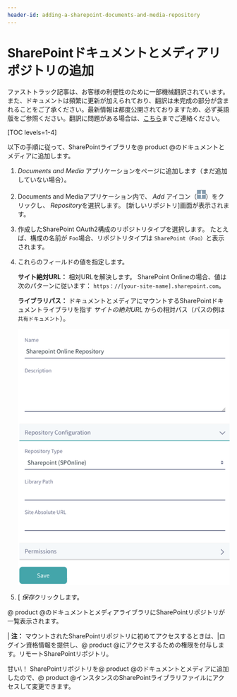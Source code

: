 ```yaml
---
header-id: adding-a-sharepoint-documents-and-media-repository
---
```


# SharePointドキュメントとメディアリポジトリの追加

<p class="alert alert-info"><span class="wysiwyg-color-blue120">ファストトラック記事は、お客様の利便性のために一部機械翻訳されています。また、ドキュメントは頻繁に更新が加えられており、翻訳は未完成の部分が含まれることをご了承ください。最新情報は都度公開されておりますため、必ず英語版をご参照ください。翻訳に問題がある場合は、<a href="mailto:support-content-jp@liferay.com">こちら</a>までご連絡ください。</span></p>

[TOC levels=1-4]

以下の手順に従って、SharePointライブラリを@ product @のドキュメントとメディアに追加します。

1.  *Documents and Media* アプリケーションをページに追加します（まだ追加していない場合）。

2.  Documents and Mediaアプリケーション内で、 *Add* アイコン（![Add](../../../../images-dxp/icon-portlet-add-control.png)）をクリックし、 *Repository*を選択します。 [新しいリポジトリ]画面が表示されます。

3.  作成したSharePoint OAuth2構成のリポジトリタイプを選択します。 たとえば、構成の名前が `Foo`場合、リポジトリタイプは `SharePoint（Foo）`と表示されます。

4.  これらのフィールドの値を指定します。

    **サイト絶対URL：** 相対URLを解決します。 SharePoint Onlineの場合、値は次のパターンに従います： `https：//[your-site-name].sharepoint.com`。

    **ライブラリパス：** ドキュメントとメディアにマウントするSharePointドキュメントライブラリを指す *サイトの絶対URL* からの相対パス（パスの例は `共有ドキュメント`）。

    ![図1：リポジトリ構成フォームは、使用するSharePointライブラリへのアクセスを指定する場所です。](../../../../images-dxp/sharepoint-repo-configuration-form.png)

5.  [ *保存*クリックします。

@ product @のドキュメントとメディアライブラリにSharePointリポジトリが一覧表示されます。

| **注：** マウントされたSharePointリポジトリに初めてアクセスするときは、|ログイン資格情報を提供し、@ product @にアクセスするための権限を付与します。リモートSharePointリポジトリ。

甘い\！ SharePointリポジトリを@ product @のドキュメントとメディアに追加したので、@ product @インスタンスのSharePointライブラリファイルにアクセスして変更できます。
